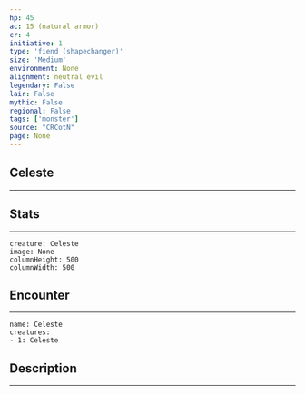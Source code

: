 ```yaml
---
hp: 45
ac: 15 (natural armor)
cr: 4
initiative: 1
type: 'fiend (shapechanger)'    
size: 'Medium'
environment: None
alignment: neutral evil
legendary: False
lair: False
mythic: False
regional: False
tags: ['monster']
source: "CRCotN"
page: None
---
```


## Celeste
---



## Stats
---

```statblock
creature: Celeste
image: None
columnHeight: 500
columnWidth: 500
```

## Encounter
---

```encounter-table
name: Celeste
creatures:
- 1: Celeste
```

## Description
---




